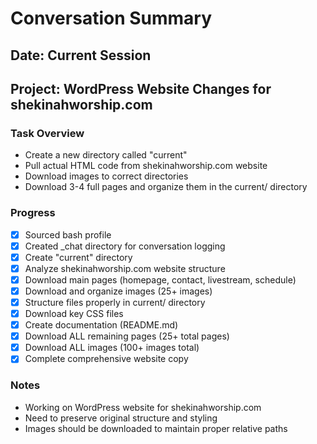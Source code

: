 # Conversation Summary

## Date: Current Session
## Project: WordPress Website Changes for shekinahworship.com

### Task Overview
- Create a new directory called "current"
- Pull actual HTML code from shekinahworship.com website
- Download images to correct directories
- Download 3-4 full pages and organize them in the current/ directory

### Progress
- [x] Sourced bash profile
- [x] Created _chat directory for conversation logging
- [x] Create "current" directory
- [x] Analyze shekinahworship.com website structure
- [x] Download main pages (homepage, contact, livestream, schedule)
- [x] Download and organize images (25+ images)
- [x] Structure files properly in current/ directory
- [x] Download key CSS files
- [x] Create documentation (README.md)
- [x] Download ALL remaining pages (25+ total pages)
- [x] Download ALL images (100+ images total)
- [x] Complete comprehensive website copy

### Notes
- Working on WordPress website for shekinahworship.com
- Need to preserve original structure and styling
- Images should be downloaded to maintain proper relative paths
